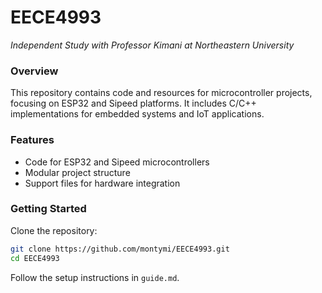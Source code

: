 # EECE4993 
*Independent Study with Professor Kimani at Northeastern University*
### Overview
This repository contains code and resources for microcontroller projects, focusing on ESP32 and Sipeed platforms. It includes C/C++ implementations for embedded systems and IoT applications.

### Features
- Code for ESP32 and Sipeed microcontrollers
- Modular project structure
- Support files for hardware integration
### Getting Started
Clone the repository:
```bash
git clone https://github.com/montymi/EECE4993.git
cd EECE4993
```
Follow the setup instructions in `guide.md`.
